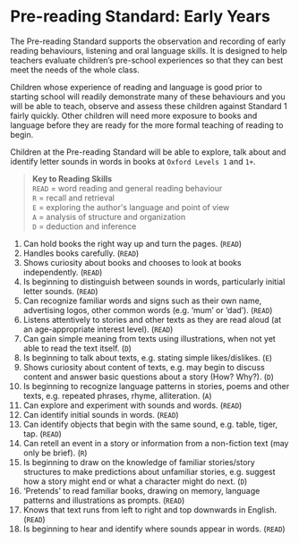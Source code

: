# Pre-reading Standard: Early Years

The Pre-reading Standard supports the observation and recording of early reading behaviours, listening and oral language skills. It is designed to help teachers evaluate children’s pre-school experiences so that they can best meet the needs of the whole class.

Children whose experience of reading and language is good prior to starting school will readily demonstrate many of these behaviours and you will be able to teach, observe and assess these children against Standard 1 fairly quickly. Other children will need more exposure to books and language before they are ready for the more formal teaching of reading to begin.

Children at the Pre-reading Standard will be able to explore, talk about and identify letter sounds in words in books at `Oxford Levels 1` and `1+`.

> **Key to Reading Skills**  
> `READ` = word reading and general reading behaviour  
> `R` = recall and retrieval  
> `E` = exploring the author's language and point of view  
> `A` = analysis of structure and organization  
> `D` = deduction and inference

1. Can hold books the right way up and turn the pages. (`READ`)
1. Handles books carefully. (`READ`)
1. Shows curiosity about books and chooses to look at books independently. (`READ`)
1. Is beginning to distinguish between sounds in words, particularly initial letter sounds. (`READ`)
1. Can recognize familiar words and signs such as their own name, advertising logos, other common words (e.g. ‘mum’ or ‘dad’). (`READ`)
1. Listens attentively to stories and other texts as they are read aloud (at an age-appropriate interest level). (`READ`)
1. Can gain simple meaning from texts using illustrations, when not yet able to read the text itself. (`D`)
1. Is beginning to talk about texts, e.g. stating simple likes/dislikes. (`E`)
1. Shows curiosity about content of texts, e.g. may begin to discuss content and answer basic questions about a story (How? Why?). (`D`)
1. Is beginning to recognize language patterns in stories, poems and other texts, e.g. repeated phrases, rhyme, alliteration. (`A`)
1. Can explore and experiment with sounds and words. (`READ`)
1. Can identify initial sounds in words. (`READ`)
1. Can identify objects that begin with the same sound, e.g. table, tiger, tap. (`READ`)
1. Can retell an event in a story or information from a non-fiction text (may only be brief). (`R`)
1. Is beginning to draw on the knowledge of familiar stories/story structures to make predictions about unfamiliar stories, e.g. suggest how a story might end or what a character might do next. (`D`)
1. ‘Pretends’ to read familiar books, drawing on memory, language patterns and illustrations as prompts. (`READ`)
1. Knows that text runs from left to right and top downwards in English. (`READ`)
1. Is beginning to hear and identify where sounds appear in words. (`READ`)